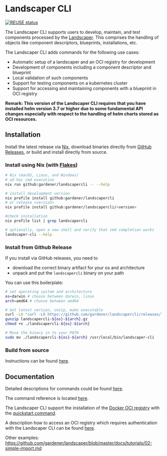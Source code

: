 # Landscaper CLI

[![REUSE status](https://api.reuse.software/badge/github.com/gardener/landscapercli)](https://api.reuse.software/info/github.com/gardener/landscapercli)

The Landscaper CLI supports users to develop, maintain, and test components processed by the 
[Landscaper](https://github.com/gardener/landscaper). This comprises the handling of objects like component descriptors, 
blueprints, installations, etc. 

The Landscaper CLI adds commands for the following use cases:

- Automatic setup of a landscaper and an OCI registry for development  
- Development of components including a component descriptor and blueprint  
- Local validation of such components  
- Support for testing components on a kubernetes cluster  
- Support for accessing and maintaining components with a blueprint in OCI registry

**Remark: This version of the Landscaper CLI requires that you have installed helm version 3.7 or higher
due to some fundamental API changes especially with respect to the handling of helm charts stored as OCI resources.**

## Installation

Install the latest release via [Nix](https://nixos.org), download binaries directly from [GitHub Releases](https://github.com/gardener/landscapercli/releases), or build and install directly from source.

### Install using Nix (with [Flakes](https://nixos.wiki/wiki/Flakes))

```bash
# Nix (macOS, Linux, and Windows)
# ad hoc cmd execution
nix run github:gardener/landscapercli -- --help

# install development version
nix profile install github:gardener/landscapercli
# or release <version>
nix profile install github:gardener/landscapercli/<version>

#check installation
nix profile list | grep landscapercli

# optionally, open a new shell and verify that cmd completion works
landscaper-cli --help
```

### Install from Github Release

If you install via GitHub releases, you need to

- download the correct binary artifact for your os and architecture
- unpack and put the `landscapercli` binary on your path

You can use this boilerplate:
```bash
# set operating system and architecture
os=darwin # choose between darwin, linux
arch=amd64 # choose between amd64

# Get latest version, unzip, make executable
curl -LO "curl -LO https://github.com/gardener/landscapercli/releases/latest/download/landscapercli-${os}-${arch}.gz"
gunzip landscapercli-${os}-${arch}.gz
chmod +x ./landscapercli-${os}-${arch}

# Move the binary in to your PATH
sudo mv ./landscapercli-${os}-${arch} /usr/local/bin/landscaper-cli
```

### Build from source

Instructions can be found [here](docs/installation.md).

## Documentation 

Detailed descriptions for commands could be found [here](docs/commands).

The command reference is located [here](docs/reference/landscaper-cli.md). 

The Landscaper CLI support the installation of the [Docker OCI registry](https://hub.docker.com/_/registry/) 
with the [quickstart command](docs/commands/quickstart).

A description how to access an OCI registry which requires authentication with the Landscaper CLI can be found [here](docs/login-to-oci-registry.md). 

Other examples:
https://github.com/gardener/landscaper/blob/master/docs/tutorials/02-simple-import.md 

